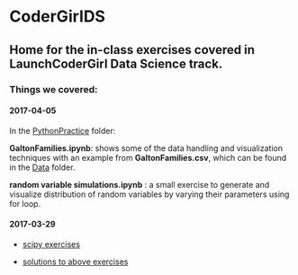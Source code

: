# CoderGirlDS

## Home for the in-class exercises covered in LaunchCoderGirl Data Science track. 

### Things we covered:
#### 2017-04-05 
In the [PythonPractice](https://github.com/samimath/CoderGirlDS/tree/master/PythonPractice) folder: 

 __GaltonFamilies.ipynb__: shows some of the data handling and visualization techniques with an example from __GaltonFamilies.csv__, which can be found in the [Data](https://github.com/samimath/CoderGirlDS/tree/master/Data) folder.
 

 __random variable simulations.ipynb__ : a small exercise to generate and visualize distribution of random variables by varying their parameters using for loop.
#### 2017-03-29

* [scipy exercises](http://www.scipy-lectures.org/packages/statistics/index.html#linear-models-multiple-factors-and-analysis-of-variance)

* [solutions to above exercises](http://www.scipy-lectures.org/_downloads/packages_statistics_auto_examples_jupyter.zip)



 

